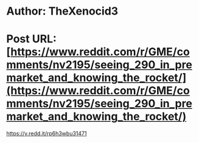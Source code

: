 # Author: TheXenocid3
# Post URL: [https://www.reddit.com/r/GME/comments/nv2195/seeing_290_in_premarket_and_knowing_the_rocket/](https://www.reddit.com/r/GME/comments/nv2195/seeing_290_in_premarket_and_knowing_the_rocket/)


https://v.redd.it/rp6h3wbu31471